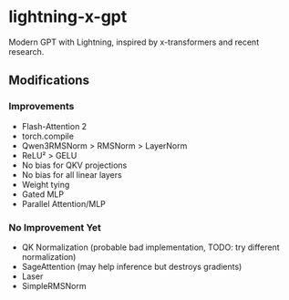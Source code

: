 # lightning-x-gpt

Modern GPT with Lightning, inspired by x-transformers and recent research.

## Modifications

### Improvements
- Flash-Attention 2
- torch.compile
- Qwen3RMSNorm > RMSNorm > LayerNorm
- ReLU² > GELU
- No bias for QKV projections
- No bias for all linear layers
- Weight tying
- Gated MLP
- Parallel Attention/MLP

### No Improvement Yet
- QK Normalization (probable bad implementation, TODO: try different normalization)
- SageAttention (may help inference but destroys gradients)
- Laser
- SimpleRMSNorm
